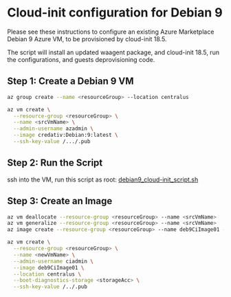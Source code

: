 # Cloud-init configuration for Debian 9

Please see these instructions to configure an existing Azure Marketplace Debian 9 Azure VM, to be provisioned by cloud-init 18.5.

The script will install an updated waagent package, and cloud-init 18.5, run the configurations, and guests deprovisioning code. 

## Step 1: Create a Debian 9 VM
```bash
az group create --name <resourceGroup> --location centralus

az vm create \
  --resource-group <resourceGroup> \
  --name <srcVmName> \
  --admin-username azadmin \
  --image credativ:Debian:9:latest \
  --ssh-key-value /.../.pub 
```
## Step 2: Run the Script
ssh into the VM, run this script as root: [debian9_cloud-init_script.sh](https://raw.githubusercontent.com/danielsollondon/azcloud-init/master/debian9_cloud-init_script.sh)

## Step 3: Create an Image

```bash
az vm deallocate --resource-group <resourceGroup> --name <srcVmName>
az vm generalize --resource-group <resourceGroup> --name <srcVmName>
az image create --resource-group <resourceGroup> --name deb9CiImage01 --source <srcVmName>
```


```bash
az vm create \
  --resource-group <resourceGroup> \
  --name <newVmName> \
  --admin-username ciadmin \
  --image deb9CiImage01 \
  --location centralus \
  --boot-diagnostics-storage <storageAcc> \
  --ssh-key-value /../.pub 
```

